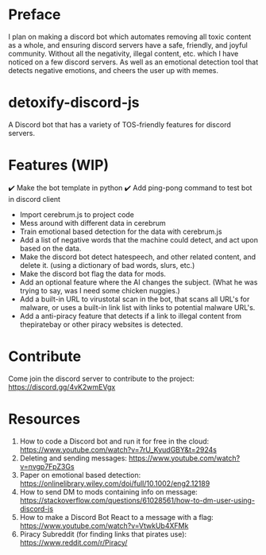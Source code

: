 # Preface
I plan on making a discord bot which automates removing all toxic content as a whole, and ensuring discord servers have a safe, friendly, and joyful community. Without all the negativity, illegal content, etc. which I have noticed on a few discord servers. As well as an emotional detection tool that detects negative emotions, and cheers the user up with memes.

# detoxify-discord-js
A Discord bot that has a variety of TOS-friendly features for discord servers. 

# Features (WIP)
✔️ Make the bot template in python
✔️ Add ping-pong command to test bot in discord client
- Import cerebrum.js to project code
- Mess around with different data in cerebrum
- Train emotional based detection for the data with cerebrum.js
- Add a list of negative words that the machine could detect, and act upon based on the data.
- Make the discord bot detect hatespeech, and other related content, and delete it. (using a dictionary of bad words, slurs, etc.)
- Make the discord bot flag the data for mods.
- Add an optional feature where the AI changes the subject. (What he was trying to say, was I need some chicken nuggies.)
- Add a built-in URL to virustotal scan in the bot, that scans all URL's for malware, or uses a built-in link list with links to potential malware URL's.
- Add a anti-piracy feature that detects if a link to illegal content from thepiratebay or other piracy websites is detected.

# Contribute
Come join the discord server to contribute to the project: https://discord.gg/4vK2wmEVgx

# Resources
1. How to code a Discord bot and run it for free in the cloud: https://www.youtube.com/watch?v=7rU_KyudGBY&t=2924s
2. Deleting and sending messages: https://www.youtube.com/watch?v=nvgp7FpZ3Gs
3. Paper on emotional based detection: https://onlinelibrary.wiley.com/doi/full/10.1002/eng2.12189
4. How to send DM to mods containing info on message: https://stackoverflow.com/questions/61028561/how-to-dm-user-using-discord-js
5. How to make a Discord Bot React to a message with a flag: https://www.youtube.com/watch?v=VtwkUb4XFMk
6. Piracy Subreddit (for finding links that pirates use): https://www.reddit.com/r/Piracy/

